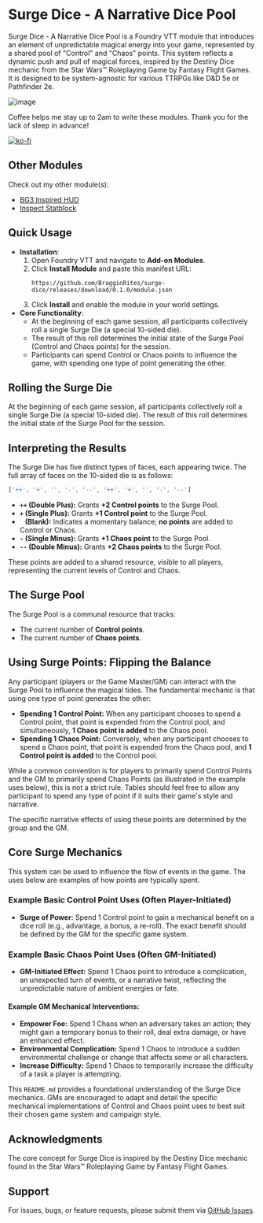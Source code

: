 # Surge Dice - A Narrative Dice Pool

Surge Dice - A Narrative Dice Pool is a Foundry VTT module that introduces an element of unpredictable magical energy into your game, represented by a shared pool of "Control" and "Chaos" points. This system reflects a dynamic push and pull of magical forces, inspired by the Destiny Dice mechanic from the Star Wars™ Roleplaying Game by Fantasy Flight Games. It is designed to be system-agnostic for various TTRPGs like D&D 5e or Pathfinder 2e.

![image](https://github.com/user-attachments/assets/0fb8c329-a6c9-4ecb-9aab-458d4f65f3fa)


Coffee helps me stay up to 2am to write these modules. Thank you for the lack of sleep in advance!

[![ko-fi](https://ko-fi.com/img/githubbutton_sm.svg)](https://ko-fi.com/bragginrites)

## Other Modules

Check out my other module(s):

- [BG3 Inspired HUD](https://github.com/BragginRites/bg3-inspired-hotbar)
- [Inspect Statblock](https://github.com/BragginRites/inspect-statblock)

## Quick Usage

- **Installation**:
  1. Open Foundry VTT and navigate to **Add-on Modules**.
  2. Click **Install Module** and paste this manifest URL:
     ```
     https://github.com/BragginRites/surge-dice/releases/download/0.1.0/module.json
     ```
  3. Click **Install** and enable the module in your world settings.
- **Core Functionality**:
    - At the beginning of each game session, all participants collectively roll a single Surge Die (a special 10-sided die).
    - The result of this roll determines the initial state of the Surge Pool (Control and Chaos points) for the session.
    - Participants can spend Control or Chaos points to influence the game, with spending one type of point generating the other.

## Rolling the Surge Die

At the beginning of each game session, all participants collectively roll a single Surge Die (a special 10-sided die). The result of this roll determines the initial state of the Surge Pool for the session.

## Interpreting the Results

The Surge Die has five distinct types of faces, each appearing twice. The full array of faces on the 10-sided die is as follows:

```javascript
['++', '+', '', '-', '--', '++', '+', '', '-', '--']
```

*   **`++` (Double Plus):** Grants **+2 Control points** to the Surge Pool.
*   **`+` (Single Plus):** Grants **+1 Control point** to the Surge Pool.
*   **` ` (Blank):** Indicates a momentary balance; **no points** are added to Control or Chaos.
*   **`-` (Single Minus):** Grants **+1 Chaos point** to the Surge Pool.
*   **`--` (Double Minus):** Grants **+2 Chaos points** to the Surge Pool.

These points are added to a shared resource, visible to all players, representing the current levels of Control and Chaos.

## The Surge Pool

The Surge Pool is a communal resource that tracks:

*   The current number of **Control points**.
*   The current number of **Chaos points**.

## Using Surge Points: Flipping the Balance

Any participant (players or the Game Master/GM) can interact with the Surge Pool to influence the magical tides. The fundamental mechanic is that using one type of point generates the other:

*   **Spending 1 Control Point:** When any participant chooses to spend a Control point, that point is expended from the Control pool, and simultaneously, **1 Chaos point is added** to the Chaos pool.
*   **Spending 1 Chaos Point:** Conversely, when any participant chooses to spend a Chaos point, that point is expended from the Chaos pool, and **1 Control point is added** to the Control pool.

While a common convention is for players to primarily spend Control Points and the GM to primarily spend Chaos Points (as illustrated in the example uses below), this is not a strict rule. Tables should feel free to allow any participant to spend any type of point if it suits their game's style and narrative.

The specific narrative effects of using these points are determined by the group and the GM.

## Core Surge Mechanics

This system can be used to influence the flow of events in the game. The uses below are examples of how points are typically spent.

### Example Basic Control Point Uses (Often Player-Initiated)

*   **Surge of Power:** Spend 1 Control point to gain a mechanical benefit on a dice roll (e.g., advantage, a bonus, a re-roll). The exact benefit should be defined by the GM for the specific game system.

### Example Basic Chaos Point Uses (Often GM-Initiated)

*   **GM-Initiated Effect:** Spend 1 Chaos point to introduce a complication, an unexpected turn of events, or a narrative twist, reflecting the unpredictable nature of ambient energies or fate.

#### Example GM Mechanical Interventions:

*   **Empower Foe:** Spend 1 Chaos when an adversary takes an action; they might gain a temporary bonus to their roll, deal extra damage, or have an enhanced effect.
*   **Environmental Complication:** Spend 1 Chaos to introduce a sudden environmental challenge or change that affects some or all characters.
*   **Increase Difficulty:** Spend 1 Chaos to temporarily increase the difficulty of a task a player is attempting.

This `README.md` provides a foundational understanding of the Surge Dice mechanics. GMs are encouraged to adapt and detail the specific mechanical implementations of Control and Chaos point uses to best suit their chosen game system and campaign style.

## Acknowledgments

The core concept for Surge Dice is inspired by the Destiny Dice mechanic found in the Star Wars™ Roleplaying Game by Fantasy Flight Games.

## Support

For issues, bugs, or feature requests, please submit them via [GitHub Issues](https://github.com/BragginRites/surge-dice/issues). 
